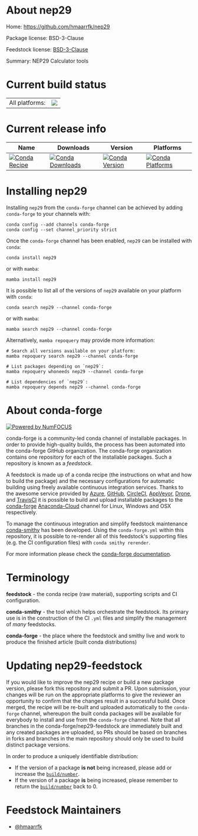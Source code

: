 About nep29
===========

Home: https://github.com/hmaarrfk/nep29

Package license: BSD-3-Clause

Feedstock license: [BSD-3-Clause](https://github.com/conda-forge/nep29-feedstock/blob/main/LICENSE.txt)

Summary: NEP29 Calculator tools

Current build status
====================


<table><tr><td>All platforms:</td>
    <td>
      <a href="https://dev.azure.com/conda-forge/feedstock-builds/_build/latest?definitionId=15209&branchName=main">
        <img src="https://dev.azure.com/conda-forge/feedstock-builds/_apis/build/status/nep29-feedstock?branchName=main">
      </a>
    </td>
  </tr>
</table>

Current release info
====================

| Name | Downloads | Version | Platforms |
| --- | --- | --- | --- |
| [![Conda Recipe](https://img.shields.io/badge/recipe-nep29-green.svg)](https://anaconda.org/conda-forge/nep29) | [![Conda Downloads](https://img.shields.io/conda/dn/conda-forge/nep29.svg)](https://anaconda.org/conda-forge/nep29) | [![Conda Version](https://img.shields.io/conda/vn/conda-forge/nep29.svg)](https://anaconda.org/conda-forge/nep29) | [![Conda Platforms](https://img.shields.io/conda/pn/conda-forge/nep29.svg)](https://anaconda.org/conda-forge/nep29) |

Installing nep29
================

Installing `nep29` from the `conda-forge` channel can be achieved by adding `conda-forge` to your channels with:

```
conda config --add channels conda-forge
conda config --set channel_priority strict
```

Once the `conda-forge` channel has been enabled, `nep29` can be installed with `conda`:

```
conda install nep29
```

or with `mamba`:

```
mamba install nep29
```

It is possible to list all of the versions of `nep29` available on your platform with `conda`:

```
conda search nep29 --channel conda-forge
```

or with `mamba`:

```
mamba search nep29 --channel conda-forge
```

Alternatively, `mamba repoquery` may provide more information:

```
# Search all versions available on your platform:
mamba repoquery search nep29 --channel conda-forge

# List packages depending on `nep29`:
mamba repoquery whoneeds nep29 --channel conda-forge

# List dependencies of `nep29`:
mamba repoquery depends nep29 --channel conda-forge
```


About conda-forge
=================

[![Powered by
NumFOCUS](https://img.shields.io/badge/powered%20by-NumFOCUS-orange.svg?style=flat&colorA=E1523D&colorB=007D8A)](https://numfocus.org)

conda-forge is a community-led conda channel of installable packages.
In order to provide high-quality builds, the process has been automated into the
conda-forge GitHub organization. The conda-forge organization contains one repository
for each of the installable packages. Such a repository is known as a *feedstock*.

A feedstock is made up of a conda recipe (the instructions on what and how to build
the package) and the necessary configurations for automatic building using freely
available continuous integration services. Thanks to the awesome service provided by
[Azure](https://azure.microsoft.com/en-us/services/devops/), [GitHub](https://github.com/),
[CircleCI](https://circleci.com/), [AppVeyor](https://www.appveyor.com/),
[Drone](https://cloud.drone.io/welcome), and [TravisCI](https://travis-ci.com/)
it is possible to build and upload installable packages to the
[conda-forge](https://anaconda.org/conda-forge) [Anaconda-Cloud](https://anaconda.org/)
channel for Linux, Windows and OSX respectively.

To manage the continuous integration and simplify feedstock maintenance
[conda-smithy](https://github.com/conda-forge/conda-smithy) has been developed.
Using the ``conda-forge.yml`` within this repository, it is possible to re-render all of
this feedstock's supporting files (e.g. the CI configuration files) with ``conda smithy rerender``.

For more information please check the [conda-forge documentation](https://conda-forge.org/docs/).

Terminology
===========

**feedstock** - the conda recipe (raw material), supporting scripts and CI configuration.

**conda-smithy** - the tool which helps orchestrate the feedstock.
                   Its primary use is in the construction of the CI ``.yml`` files
                   and simplify the management of *many* feedstocks.

**conda-forge** - the place where the feedstock and smithy live and work to
                  produce the finished article (built conda distributions)


Updating nep29-feedstock
========================

If you would like to improve the nep29 recipe or build a new
package version, please fork this repository and submit a PR. Upon submission,
your changes will be run on the appropriate platforms to give the reviewer an
opportunity to confirm that the changes result in a successful build. Once
merged, the recipe will be re-built and uploaded automatically to the
`conda-forge` channel, whereupon the built conda packages will be available for
everybody to install and use from the `conda-forge` channel.
Note that all branches in the conda-forge/nep29-feedstock are
immediately built and any created packages are uploaded, so PRs should be based
on branches in forks and branches in the main repository should only be used to
build distinct package versions.

In order to produce a uniquely identifiable distribution:
 * If the version of a package **is not** being increased, please add or increase
   the [``build/number``](https://docs.conda.io/projects/conda-build/en/latest/resources/define-metadata.html#build-number-and-string).
 * If the version of a package **is** being increased, please remember to return
   the [``build/number``](https://docs.conda.io/projects/conda-build/en/latest/resources/define-metadata.html#build-number-and-string)
   back to 0.

Feedstock Maintainers
=====================

* [@hmaarrfk](https://github.com/hmaarrfk/)

